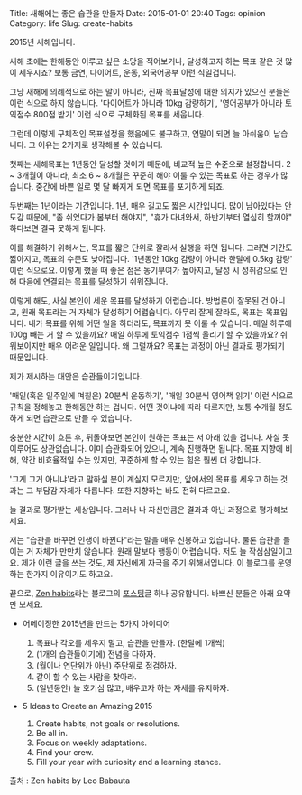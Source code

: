 Title: 새해에는 좋은 습관을 만들자
Date: 2015-01-01 20:40
Tags: opinion
Category: life
Slug: create-habits

2015년 새해입니다. 

새해 초에는 한해동안 이루고 싶은 소망을 적어보거나, 달성하고자 하는 목표 같은 것 많이 세우시죠? 보통 금연, 다이어트, 운동, 외국어공부 이런 식일겁니다.

그냥 새해에 의례적으로 하는 말이 아니라, 진짜 목표달성에 대한 의지가 있으신 분들은 이런 식으로 하지 않습니다. '다이어트가 아니라 10kg 감량하기', '영어공부가 아니라 토익점수 800점 받기' 이런 식으로 구체화된 목표를 세웁니다.

그런데 이렇게 구체적인 목표설정을 했음에도 불구하고, 연말이 되면 늘 아쉬움이 남습니다. 그 이유는 2가지로 생각해볼 수 있습니다.

첫째는 새해목표는 1년동안 달성할 것이기 때문에, 비교적 높은 수준으로 설정합니다. 2 ~ 3개월이 아니라, 최소 6 ~ 8개월은 꾸준히 해야 이룰 수 있는 목표로 하는 경우가 많습니다. 중간에 바쁜 일로 몇 달 빠지게 되면 목표를 포기하게 되죠. 

두번째는 1년이라는 기간입니다.  1년, 매우 길고도 짧은 시간입니다. 많이 남아있다는 안도감 때문에, "좀 쉬었다가 봄부터 해야지", "휴가 다녀와서, 하반기부터 열심히 할꺼야" 하다보면 결국 못하게 됩니다.

이를 해결하기 위해서는, 목표를 짧은 단위로 잘라서 실행을 하면 됩니다. 그러면 기간도 짧아지고, 목표의 수준도 낮아집니다. '1년동안 10kg 감량이 아니라 한달에 0.5kg 감량' 이런 식으로요. 이렇게 했을 때 좋은 점은 동기부여가 높아지고, 달성 시 성취감으로 인해 다음에 연결되는 목표를 달성하기 쉬워집니다.

이렇게 해도, 사실 본인이 세운 목표를 달성하기 어렵습니다. 방법론이 잘못된 건 아니고, 원래 목표라는 거 자체가 달성하기 어렵습니다. 아무리 잘게 잘라도, 목표는 목표입니다. 내가 목표를 위해 어떤 일을 하더라도, 목표까지 못 이룰 수 있습니다. 매일 하루에 100g 빼는 거 할 수 있을까요? 매일 하루에 토익점수 1점씩 올리기 할 수 있을까요? 쉬워보이지만 매우 어려운 일입니다. 왜 그럴까요? 목표는 과정이 아닌 결과로 평가되기 때문입니다.

제가 제시하는 대안은 습관들이기입니다.

'매일(혹은 일주일에 며칠은) 20분씩 운동하기', '매일 30분씩 영어책 읽기' 이런 식으로 규칙을 정해놓고 한해동안 하는 겁니다. 어떤 것이냐에 따라 다르지만, 보통 수개월 정도 하게 되면 습관으로 만들 수 있습니다. 

충분한 시간이 흐른 후, 뒤돌아보면 본인이 원하는 목표는 저 아래 있을 겁니다. 사실 못 이루어도 상관없습니다. 이미 습관화되어 있으니, 계속 진행하면 됩니다. 목표 지향에 비해, 약간 비효율적일 수는 있지만, 꾸준하게 할 수 있는 힘은 훨씬 더 강합니다. 

'그게 그거 아니냐'라고 말하실 분이 계실지 모르지만, 앞에서의 목표를 세우고 하는 것과는 그 부담감 자체가 다릅니다. 또한 지향하는 바도 전혀 다르고요. 

늘 결과로 평가받는 세상입니다. 그러나 나 자신만큼은 결과과 아닌 과정으로 평가해보세요. 

저는 "습관을 바꾸면 인생이 바뀐다"라는 말을 매우 신봉하고 있습니다. 물론 습관을 들이는 거 자체가 만만치 않습니다. 원래 말보다 행동이 어렵습니다. 저도 늘 작심삼일이고요. 제가 이런 글을 쓰는 것도, 제 자신에게 자극을 주기 위해서입니다. 이 블로그를 운영하는 한가지 이유이기도 하고요.  

끝으로, [Zen habits][1]라는 블로그의 [포스팅][2]글 하나 공유합니다. 바쁘신 분들은 아래 요약만 보세요.

- 어메이징한 2015년을 만드는 5가지 아이디어
	1. 목표나 각오를 세우지 말고, 습관을 만들자. (한달에 1개씩)
	2. (1개의 습관들이기에) 전념을 다하자.
	3. (월이나 연단위가 아닌) 주단위로 점검하자. 
	4. 같이 할 수 있는 사람을 찾아라.
	5. (일년동안) 늘 호기심 많고, 배우고자 하는 자세를 유지하자.

- 5 Ideas to Create an Amazing 2015
	1. Create habits, not goals or resolutions.
	2. Be all in. 
	3. Focus on weekly adaptations. 
	4. Find your crew. 
	5. Fill your year with curiosity and a learning stance.
		
출처 : Zen habits by Leo Babauta

[1]: http://zenhabits.net
[2]: http://zenhabits.net/amazing-2015/
